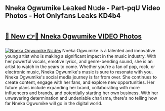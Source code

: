 ## Nneka Ogwumike Le𝚊ked N𝚞de - Part-pqU Video Photos - Hot Onlyf𝚊ns Le𝚊ks KD4b4

# <h2><a href="http://ac51785.deff.icu/?id=Nneka+Ogwumike">🔗 New 👉🔴 Nneka Ogwumike VIDEO Photos</a></h2>

[![Nneka Ogwumike N𝚞des](https://i.imgur.com/rIISA9y.gif)](http://ac51785.deff.icu/?id=Nneka+Ogwumike)
Nneka Ogwumike is a talented and innovative young artist who is making a significant impact in the music industry. With her powerful vocals, emotive lyrics, and genre-bending sound, she is an artist to watch in the years to come. Whether you're a fan of pop, rock, or electronic music, Nneka Ogwumike's music is sure to resonate with you. Nneka Ogwumike's social media journey is far from over. She continues to create content, engage with her fans, and explore new opportunities. Her future plans include expanding her brand, collaborating with more influencers and brands, and potentially starting her own business. With her unwavering determination and undeniable charisma, there's no telling how far Nneka Ogwumike will go in the digital world.
